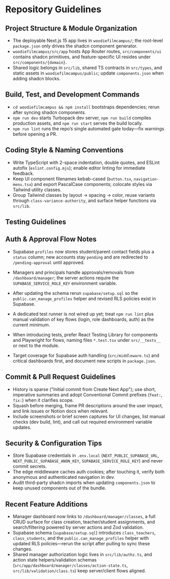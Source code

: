 # Repository Guidelines

## Project Structure & Module Organization
- The deployable Next.js 15 app lives in `woodiefilmcampus/`; the root-level `package.json` only drives the shadcn component generator.
- `woodiefilmcampus/src/app` hosts App Router routes, `src/components/ui` contains shadcn primitives, and feature-specific UI resides under `src/components/{domain}`.
- Shared logic belongs in `src/lib`, shared TS contracts in `src/types`, and static assets in `woodiefilmcampus/public`; update `components.json` when adding shadcn blocks.

## Build, Test, and Development Commands
- `cd woodiefilmcampus && npm install` bootstraps dependencies; rerun after syncing shadcn components.
- `npm run dev` starts Turbopack dev server, `npm run build` compiles production assets, and `npm run start` serves the build locally.
- `npm run lint` runs the repo’s single automated gate today—fix warnings before opening a PR.

## Coding Style & Naming Conventions
- Write TypeScript with 2-space indentation, double quotes, and ESLint autofix (`eslint.config.mjs`); enable editor linting for immediate feedback.
- Keep UI component filenames kebab-cased (`button.tsx`, `navigation-menu.tsx`) and export PascalCase components; colocate styles via Tailwind utility classes.
- Group Tailwind classes by layout → spacing → color, reuse variants through `class-variance-authority`, and surface helper functions via `src/lib`.

## Testing Guidelines

## Auth & Approval Flow Notes
- Supabase `profiles` now stores student/parent contact fields plus a `status` column; new accounts stay `pending` and are redirected to `/pending-approval` until approved.
- Managers and principals handle approvals/removals from `/dashboard/manager`; the server actions require the `SUPABASE_SERVICE_ROLE_KEY` environment variable.
- After updating the schema rerun `supabase/setup.sql` so the `public.can_manage_profiles` helper and revised RLS policies exist in Supabase.

- A dedicated test runner is not wired up yet; treat `npm run lint` plus manual validation of key flows (login, role dashboards, auth) as the current minimum.
- When introducing tests, prefer React Testing Library for components and Playwright for flows, naming files `*.test.tsx` under `src/__tests__` or next to the module.
- Target coverage for Supabase auth handling (`src/middleware.ts`) and critical dashboards first, and document new scripts in `package.json`.

## Commit & Pull Request Guidelines
- History is sparse ("Initial commit from Create Next App"); use short, imperative summaries and adopt Conventional Commit prefixes (`feat:`, `fix:`) when it clarifies scope.
- Squash before merging, frame PR descriptions around the user impact, and link issues or Notion docs when relevant.
- Include screenshots or brief screen captures for UI changes, list manual checks (dev build, lint), and call out required environment variable updates.

## Security & Configuration Tips
- Store Supabase credentials in `.env.local` (`NEXT_PUBLIC_SUPABASE_URL`, `NEXT_PUBLIC_SUPABASE_ANON_KEY`, `SUPABASE_SERVICE_ROLE_KEY`) and never commit secrets.
- The edge middleware caches auth cookies; after touching it, verify both anonymous and authenticated navigation in dev.
- Audit third-party shadcn imports when updating `components.json` to keep unused components out of the bundle.

## Recent Feature Additions
- Manager dashboard now links to `/dashboard/manager/classes`, a full CRUD surface for class creation, teacher/student assignments, and search/filtering powered by server actions and Zod validation.
- Supabase schema (`supabase/setup.sql`) introduces `class_teachers`, `class_students`, and the `public.can_manage_profiles` helper with updated RLS policies—rerun the script after pulling to sync these changes.
- Shared manager authorization logic lives in `src/lib/authz.ts`, and action state helpers/validation schemas (`src/app/dashboard/manager/classes/action-state.ts`, `src/lib/validation/class.ts`) keep server/client flows aligned.

